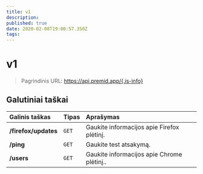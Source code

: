 ```yaml
---
title: v1
description:
published: true
date: 2020-02-08T19:00:57.350Z
tags:
---
```


# v1

> Pagrindinis URL: https://api.premid.app/{.is-info}


## Galutiniai taškai

<table>
  <thead>
    <tr>
      <th style="text-align:left">Galinis taškas</th>
      <th style="text-align:left">Tipas</th>
      <th style="text-align:left">Aprašymas</th>
    </tr>
  </thead>
  <tbody>
    <tr>
      <td style="text-align:left"><b>/firefox/updates</b>
      </td>
      <td style="text-align:left"><code>GET</code></td>
      <td style="text-align:left">Gaukite informacijos apie Firefox plėtinį.</td>
    </tr>
    <tr>
      <td style="text-align:left"><b>/ping</b>
      </td>
      <td style="text-align:left"><code>GET</code></td>
      <td style="text-align:left">Gaukite test atsakymą.</td>
    </tr>
    <tr>
      <td style="text-align:left"><b>/users</b>
      </td>
      <td style="text-align:left"><code>GET</code></td>
      <td style="text-align:left">Gaukite informacijos apie Chrome plėtinį..</td>
    </tr>
  </tbody>
</table>

